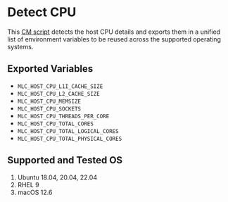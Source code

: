 # Detect CPU
This [CM script](https://github.com/mlcommons/ck/blob/master/cm/docs/specs/script.md) detects the host CPU details and exports them in a unified list of environment variables to be reused across the supported operating systems.

## Exported Variables
* `MLC_HOST_CPU_L1I_CACHE_SIZE`
* `MLC_HOST_CPU_L2_CACHE_SIZE`
* `MLC_HOST_CPU_MEMSIZE`
* `MLC_HOST_CPU_SOCKETS`
* `MLC_HOST_CPU_THREADS_PER_CORE`
* `MLC_HOST_CPU_TOTAL_CORES`
* `MLC_HOST_CPU_TOTAL_LOGICAL_CORES`
* `MLC_HOST_CPU_TOTAL_PHYSICAL_CORES`

## Supported and Tested OS
1. Ubuntu 18.04, 20.04, 22.04
2. RHEL 9
3. macOS 12.6
